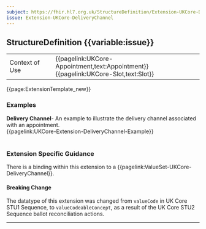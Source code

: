 ```yaml
---
subject: https://fhir.hl7.org.uk/StructureDefinition/Extension-UKCore-DeliveryChannel
issue: Extension-UKCore-DeliveryChannel
---
```

## StructureDefinition {{variable:issue}}

<table id="addToTranspose">
<tr><td>Context of Use</td>
<td>{{pagelink:UKCore-Appointment,text:Appointment}}<br/>
{{pagelink:UKCore-Slot,text:Slot}}</td>
</tr>
</table>

{{page:ExtensionTemplate_new}}

<div id="Examples" class="tabcontent">
  <h3>Examples</h3>
  <b>Delivery Channel</b>- An example to illustrate the delivery channel associated with an appointment.<br>
{{pagelink:UKCore-Extension-DeliveryChannel-Example}}
<br><br>
</div>

<h3 id="guidance-deliverychannel">Extension Specific Guidance</h3>

There is a binding within this extension to a {{pagelink:ValueSet-UKCore-DeliveryChannel}}.

<div markdown="span" class="alert alert-warning" role="alert"><h4><i class="fa fa-warning"></i> Breaking Change</h4>
The datatype of this extension was changed from <code>valueCode</code> in UK Core STU1 Sequence, to <code>valueCodeableConcept</code>, as a result of the UK Core STU2 Sequence ballot reconciliation actions.
</div> 

---
